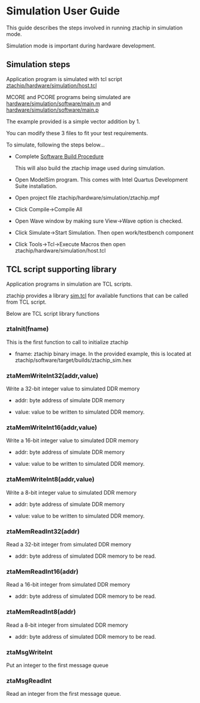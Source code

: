# Simulation User Guide

This guide describes the steps involved in running ztachip in simulation mode.

Simulation mode is important during hardware development.

## Simulation steps

Application program is simulated with tcl script [ztachip/hardware/simulation/host.tcl](https://github.com/ztachip/ztachip/blob/master/hardware/simulation/host.tcl)

MCORE and PCORE programs being simulated are [hardware/simulation/software/main.m](https://github.com/ztachip/ztachip/blob/master/hardware/simulation/software/main.m) and [hardware/simulation/software/main.p](https://github.com/ztachip/ztachip/blob/master/hardware/simulation/software/main.p)

The example provided is a simple vector addition by 1. 

You can modify these 3 files to fit your test requirements.

To simulate, following the steps below...

- Complete [Software Build Procedure](https://github.com/ztachip/ztachip/blob/master/Documentation/BuildProcedure.md)

  This will also build the ztachip image used during simulation.

- Open ModelSim program. This comes with Intel Quartus Development Suite installation.

- Open project file ztachip/hardware/simulation/ztachip.mpf

- Click Compile->Compile All

- Open Wave window by making sure View->Wave option is checked.

- Click Simulate->Start Simulation. Then open work/testbench component

- Click Tools->Tcl->Execute Macros then open ztachip/hardware/simulation/host.tcl

## TCL script supporting library

Application programs in simulation are TCL scripts. 

ztachip provides a library [sim.tcl](https://github.com/ztachip/ztachip/blob/master/hardware/simulation/sim.tcl) for available functions that can be called from TCL script.

Below are TCL script library functions

### ztaInit(fname)

This is the first function to call to initialize ztachip

- fname: ztachip binary image. In the provided example, this is located at ztachip/software/target/builds/ztachip_sim.hex

### ztaMemWriteInt32(addr,value)

Write a 32-bit integer value to simulated DDR memory

- addr: byte address of simulate DDR memory

- value: value to be written to simulated DDR memory.

### ztaMemWriteInt16(addr,value)

Write a 16-bit integer value to simulated DDR memory

- addr: byte address of simulate DDR memory

- value: value to be written to simulated DDR memory.

### ztaMemWriteInt8(addr,value)

Write a 8-bit integer value to simulated DDR memory

- addr: byte address of simulate DDR memory

- value: value to be written to simulated DDR memory.

### ztaMemReadInt32(addr)

Read a 32-bit integer from simulated DDR memory

- addr: byte address of simulated DDR memory to be read.

### ztaMemReadInt16(addr)

Read a 16-bit integer from simulated DDR memory

- addr: byte address of simulated DDR memory to be read.

### ztaMemReadInt8(addr)

Read a 8-bit integer from simulated DDR memory

- addr: byte address of simulated DDR memory to be read.

### ztaMsgWriteInt

Put an integer to the first message queue

### ztaMsgReadInt

Read an integer from the first message queue.


